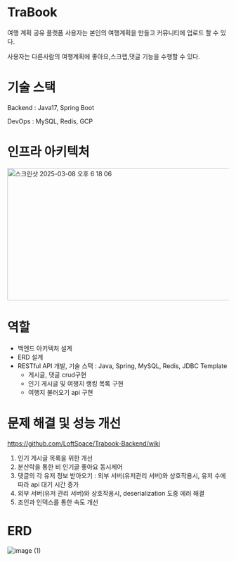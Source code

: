 # TraBook
여행 계획 공유 플랫폼
사용자는 본인의 여행계획을 만들고 커뮤니티에 업로드 할 수 있다.  

사용자는 다른사람의 여행계획에 좋아요,스크랩,댓글 기능을 수행할 수 있다.

# 기술 스택
Backend : Java17, Spring Boot  

DevOps : MySQL, Redis, GCP

# 인프라 아키텍처
<img width="765" alt="스크린샷 2025-03-08 오후 6 18 06" src="https://github.com/user-attachments/assets/839e081f-1dcd-49cf-850a-1a99ec675b3d" width="300" height="300" />

# 역할
- 백엔드 아키텍처 설계
- ERD 설계
- RESTful API 개발, 기술 스택 : Java, Spring, MySQL, Redis, JDBC Template
    - 게시글, 댓글 crud구현
    - 인기 게시글 및 여행지 랭킹 목록 구현
    - 여행지 불러오기 api 구현

# 문제 해결 및 성능 개선
https://github.com/LoftSpace/Trabook-Backend/wiki
1. 인기 게시글 목록을 위한 개선
2. 분산락을 통한 비 인기글 좋아요 동시제어
3. 댓글의 각 유저 정보 받아오기 : 외부 서버(유저관리 서버)와 상호작용시, 유저 수에 따라 api 대기 시간 증가
4. 외부 서버(유저 관리 서버)와 상호작용시, deserialization 도중 에러 해결
5. 조인과 인덱스를 통한 속도 개선
   

# ERD
![image (1)](https://github.com/user-attachments/assets/a0ece41a-edc8-49b1-bfa1-fec7def210c5)



